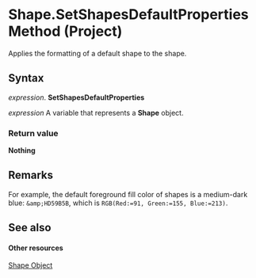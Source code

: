 
# Shape.SetShapesDefaultProperties Method (Project)
Applies the formatting of a default shape to the shape.

## Syntax

 _expression_. **SetShapesDefaultProperties**

 _expression_ A variable that represents a **Shape** object.


### Return value

 **Nothing**


## Remarks

For example, the default foreground fill color of shapes is a medium-dark blue:  `&amp;HD59B5B`, which is  `RGB(Red:=91, Green:=155, Blue:=213)`.


## See also


#### Other resources


[Shape Object](d2b32bcd-5595-a4a7-9772-feb25fd0103a.md)